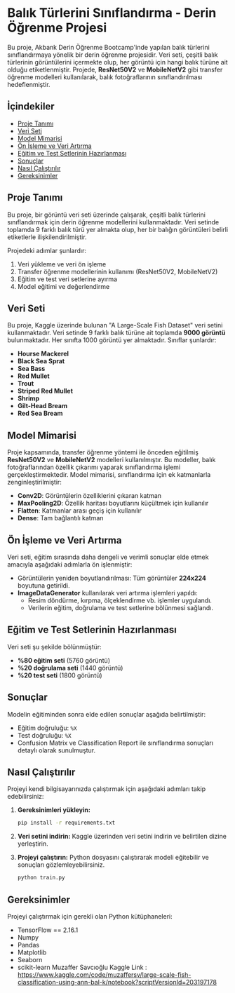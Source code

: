 # Balık Türlerini Sınıflandırma - Derin Öğrenme Projesi

Bu proje, Akbank Derin Öğrenme Bootcamp'inde yapılan balık türlerini sınıflandırmaya yönelik bir derin öğrenme projesidir. Veri seti, çeşitli balık türlerinin görüntülerini içermekte olup, her görüntü için hangi balık türüne ait olduğu etiketlenmiştir. Projede, **ResNet50V2** ve **MobileNetV2** gibi transfer öğrenme modelleri kullanılarak, balık fotoğraflarının sınıflandırılması hedeflenmiştir.

## İçindekiler
- [Proje Tanımı](#proje-tanımı)
- [Veri Seti](#veri-seti)
- [Model Mimarisi](#model-mimarisi)
- [Ön İşleme ve Veri Artırma](#ön-işleme-ve-veri-artırma)
- [Eğitim ve Test Setlerinin Hazırlanması](#eğitim-ve-test-setlerinin-hazırlanması)
- [Sonuçlar](#sonuçlar)
- [Nasıl Çalıştırılır](#nasıl-çalıştırılır)
- [Gereksinimler](#gereksinimler)

## Proje Tanımı
Bu proje, bir görüntü veri seti üzerinde çalışarak, çeşitli balık türlerini sınıflandırmak için derin öğrenme modellerini kullanmaktadır. Veri setinde toplamda 9 farklı balık türü yer almakta olup, her bir balığın görüntüleri belirli etiketlerle ilişkilendirilmiştir.

Projedeki adımlar şunlardır:
1. Veri yükleme ve veri ön işleme
2. Transfer öğrenme modellerinin kullanımı (ResNet50V2, MobileNetV2)
3. Eğitim ve test veri setlerine ayırma
4. Model eğitimi ve değerlendirme

## Veri Seti
Bu proje, Kaggle üzerinde bulunan "A Large-Scale Fish Dataset" veri setini kullanmaktadır. Veri setinde 9 farklı balık türüne ait toplamda **9000 görüntü** bulunmaktadır. Her sınıfta 1000 görüntü yer almaktadır. Sınıflar şunlardır:
- **Hourse Mackerel**
- **Black Sea Sprat**
- **Sea Bass**
- **Red Mullet**
- **Trout**
- **Striped Red Mullet**
- **Shrimp**
- **Gilt-Head Bream**
- **Red Sea Bream**

## Model Mimarisi
Proje kapsamında, transfer öğrenme yöntemi ile önceden eğitilmiş **ResNet50V2** ve **MobileNetV2** modelleri kullanılmıştır. Bu modeller, balık fotoğraflarından özellik çıkarımı yaparak sınıflandırma işlemi gerçekleştirmektedir. Model mimarisi, sınıflandırma için ek katmanlarla zenginleştirilmiştir:

- **Conv2D**: Görüntülerin özelliklerini çıkaran katman
- **MaxPooling2D**: Özellik haritası boyutlarını küçültmek için kullanılır
- **Flatten**: Katmanlar arası geçiş için kullanılır
- **Dense**: Tam bağlantılı katman

## Ön İşleme ve Veri Artırma
Veri seti, eğitim sırasında daha dengeli ve verimli sonuçlar elde etmek amacıyla aşağıdaki adımlarla ön işlenmiştir:

- Görüntülerin yeniden boyutlandırılması: Tüm görüntüler **224x224** boyutuna getirildi.
- **ImageDataGenerator** kullanılarak veri artırma işlemleri yapıldı:
  - Resim döndürme, kırpma, ölçeklendirme vb. işlemler uygulandı.
  - Verilerin eğitim, doğrulama ve test setlerine bölünmesi sağlandı.

## Eğitim ve Test Setlerinin Hazırlanması
Veri seti şu şekilde bölünmüştür:
- **%80 eğitim seti** (5760 görüntü)
- **%20 doğrulama seti** (1440 görüntü)
- **%20 test seti** (1800 görüntü)

## Sonuçlar
Modelin eğitiminden sonra elde edilen sonuçlar aşağıda belirtilmiştir:
- Eğitim doğruluğu: `%X`
- Test doğruluğu: `%X`
- Confusion Matrix ve Classification Report ile sınıflandırma sonuçları detaylı olarak sunulmuştur.

## Nasıl Çalıştırılır
Projeyi kendi bilgisayarınızda çalıştırmak için aşağıdaki adımları takip edebilirsiniz:

1. **Gereksinimleri yükleyin:**
    ```bash
    pip install -r requirements.txt
    ```

2. **Veri setini indirin:**
    Kaggle üzerinden veri setini indirin ve belirtilen dizine yerleştirin.

3. **Projeyi çalıştırın:**
    Python dosyasını çalıştırarak modeli eğitebilir ve sonuçları gözlemleyebilirsiniz.
    ```bash
    python train.py
    ```

## Gereksinimler
Projeyi çalıştırmak için gerekli olan Python kütüphaneleri:
- TensorFlow == 2.16.1
- Numpy
- Pandas
- Matplotlib
- Seaborn
- scikit-learn
Muzaffer Savcıoğlu
Kaggle Link : https://www.kaggle.com/code/muzaffersv/large-scale-fish-classification-using-ann-bal-k/notebook?scriptVersionId=203197178
